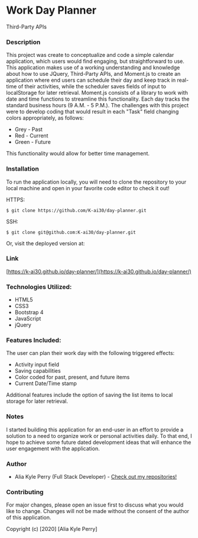 # Work Day Planner

Third-Party APIs

### Description

This project was create to conceptualize and code a simple calendar application, which users would find engaging, but straightforward to use.  This application makes use of a working understanding and knowledge about how to use JQuery, Third-Party APIs, and Moment.js to create an application where end users can schedule their day and keep track in real-time of their activities, while the scheduler saves fields of input to localStorage for later retrieval.  Moment.js consists of a library to work with date and time functions to streamline this functionality.  Each day tracks the standard business hours (9 A.M. - 5 P.M.).  The challenges with this project were to develop coding that would result in each "Task" field changing colors appropriately, as follows:
 
* Grey - Past
* Red - Current
* Green - Future

This functionality would allow for better time management.

### Installation

To run the application locally, you will need to clone the repository to your local machine and open in your favorite code editor to check it out!

HTTPS:

`$ git clone https://github.com/K-ai30/day-planner.git`

SSH:

`$ git clone git@github.com:K-ai30/day-planner.git`

Or, visit the deployed version at:

### Link

[https://k-ai30.github.io/day-planner/](https://k-ai30.github.io/day-planner/)

### Technologies Utilized:

* HTML5
* CSS3
* Bootstrap 4
* JavaScript
* jQuery

### Features Included:

The user can plan their work day with the following triggered effects:

- Activity input field
- Saving capabilities
- Color coded for past, present, and future items
- Current Date/Time stamp

Additional features include the option of saving the list items to local storage for later retrieval.

### Notes

I started building this application for an end-user in an effort to provide a solution to a need to organize work or personal activities daily. To that end, I hope to achieve some future dated development ideas that will enhance the user engagement with the application.

### Author

- Alia Kyle Perry (Full Stack Developer) - [Check out my repositories!](https://github.com/K-ai30)

### Contributing

For major changes, please open an issue first to discuss what you would like to change. Changes will not be made without the consent of the author of this application.

Copyright (c) [2020] [Alia Kyle Perry]